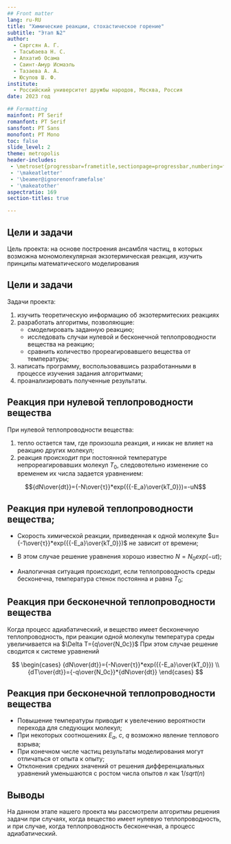 ```yaml
---
## Front matter
lang: ru-RU
title: "Химические реакции, стохастическое горение"
subtitle: "Этап №2"
author: 
  - Саргсян А. Г. 
  - Тасыбаева Н. С.
  - Алхатиб Осама 
  - Саинт-Амур Исмаэль 
  - Тазаева А. А. 
  - Юсупов Ш. Ф. 
institute:
  - Российский университет дружбы народов, Москва, Россия
date: 2023 год

## Formatting
mainfont: PT Serif
romanfont: PT Serif
sansfont: PT Sans
monofont: PT Mono
toc: false
slide_level: 2
theme: metropolis
header-includes:
 - \metroset{progressbar=frametitle,sectionpage=progressbar,numbering=fraction}
 - '\makeatletter'
 - '\beamer@ignorenonframefalse'
 - '\makeatother'
aspectratio: 169
section-titles: true

---
```


## Цели и задачи
Цель проекта: на основе построения ансамбля частиц, в которых
возможна мономолекулярная экзотермическая реакция, изучить принципы математического моделирования

## Цели и задачи 

Задачи проекта:

1.	изучить теоретическую информацию об экзотермитеских реакциях
2.	разработать алгоритмы, позволяющие:
     - смоделировать заданную реакцию;
     - исследовать случаи нулевой и бесконечной теплопроводности вещества на реакцию;
     - сравнить количество прореагировавшего вещества от температуры;
3.	написать программу, воспользовавшись разработанными в процессе изучения задания алгоритмами;
4.	проанализировать полученные результаты.

## Реакция при нулевой теплопроводности вещества
При нулевой теплопроводности вещества:
 
1. тепло остается там, где произошла реакция, и никак не влияет на реакцию других молекул;
2. реакция происходит при постоянной температуре непрореагировавших молекул $T_0$, следовотельно изменение со временем их числа задается уравнением:

  $${dN\over{dt}}={-N\over{τ}}*exp({{-E_a}\over{kT_0}})=-uN$$

## Реакция при нулевой теплопроводности вещества;

- Скорость химической реакции, приведенная к одной молекуле   $u={-1\over{τ}}*exp({{-E_a}\over{kT_0}})$ не зависит от времени;

- В этом случае решение уравнения хорошо известно  $N=N_0exp(-ut)$;

- Аналогичная ситуация происходит, если теплопроводность среды бесконечна, температура стенок постоянна и равна $T_0$;

## Реакция при бесконечной теплопроводности вещества

Когда процесс адиабатический, и вещество имеет бесконечную теплопроводность,
при реакции одной молекулы температура среды увеличивается на $\Delta T={q\over{N_0c}}$
При этом случае решение сводится к системе уравнений

$$
 \begin{cases}
   {dN\over{dt}}={-N\over{τ}}*exp({{-E_a}\over{kT_0}})
   \\
   {dT\over{dt}}={-q\over{N_0c}}*{dN\over{dt}}
 \end{cases}
$$

## Реакция при бесконечной теплопроводности вещества

- Повышение температуры приводит к увелечению вероятности перехода для следующих молекул;
- При некоторых соотношениях $E_a$, $c$, $q$ возможно явление теплового взрыва;
- При конечном числе частиц результаты моделирования могут отличаться от опыта к опыту;
- Отклонения средних значений от решения дифференциальных уравнений уменьшаются с ростом числа опытов $n$ как $1/sqrt(n)$ 


## Выводы

На данном этапе нашего проекта мы рассмотрели алгоритмы решения задачи при случаях, когда вещество имеет нулевую теплопроводность, и при случае, когда теплопроводность бесконечная, а процесс адиабатический.


